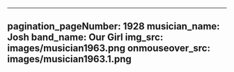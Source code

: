 ------
pagination_pageNumber: 1928
musician_name: Josh
band_name: Our Girl
img_src: images/musician1963.png
onmouseover_src: images/musician1963.1.png
------